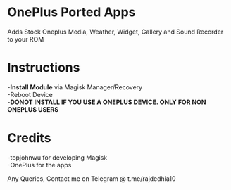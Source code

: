 # OnePlus Ported Apps
Adds Stock Oneplus Media, Weather, Widget, Gallery and Sound Recorder to your ROM

# Instructions

-__Install Module__ via Magisk Manager/Recovery<br>
-Reboot Device<br>
-__DONOT INSTALL IF YOU USE A ONEPLUS DEVICE. ONLY FOR NON ONEPLUS USERS__

# Credits

-topjohnwu for developing Magisk<br>
-OnePlus for the apps

Any Queries, Contact me on Telegram @ t.me/rajdedhia10
